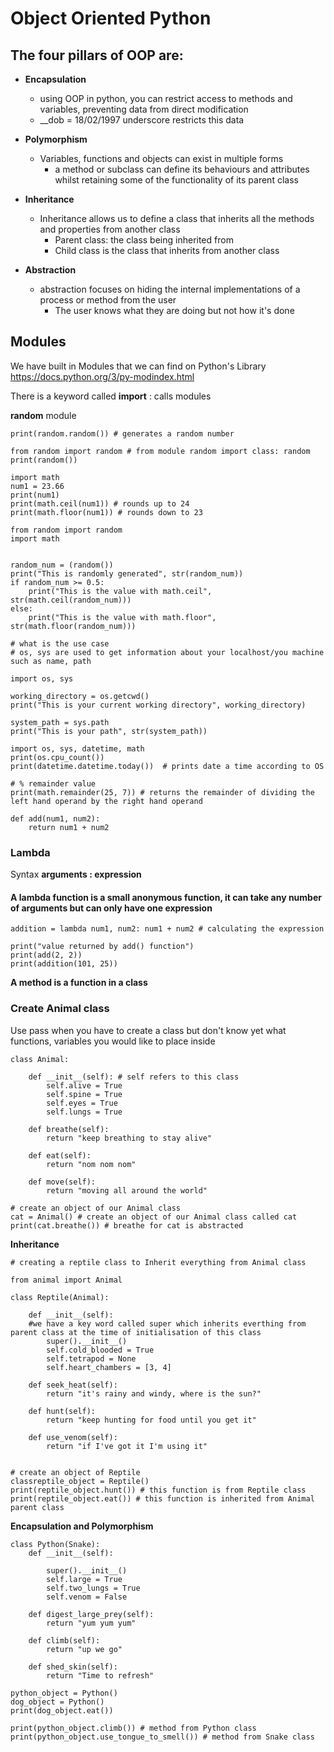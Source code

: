 # Object Oriented Python

## The four pillars of OOP are:
- **Encapsulation**
    - using OOP in python, you can restrict access to methods and variables, preventing data from direct modification
    - __dob = 18/02/1997  underscore restricts this data

- **Polymorphism**
    - Variables, functions and objects can exist in multiple forms
        - a method or subclass can define its behaviours and attributes whilst retaining some of the functionality of its parent class 
- **Inheritance**
    - Inheritance allows us to define a class that inherits all the methods and properties from another class
        - Parent class: the class being inherited from
        - Child class is the class that inherits from another class
- **Abstraction**
    - abstraction focuses on hiding the internal implementations of a process or method from the user
        - The user knows what they are doing but not how it's done



## Modules

We have built in Modules that we can find on Python's Library
https://docs.python.org/3/py-modindex.html

There is a keyword called **import** : calls modules

**random** module
```
print(random.random()) # generates a random number

from random import random # from module random import class: random
print(random())

import math
num1 = 23.66
print(num1)
print(math.ceil(num1)) # rounds up to 24
print(math.floor(num1)) # rounds down to 23
```
```
from random import random
import math


random_num = (random())
print("This is randomly generated", str(random_num))
if random_num >= 0.5:
    print("This is the value with math.ceil", str(math.ceil(random_num)))
else:
    print("This is the value with math.floor", str(math.floor(random_num)))
 ```
```
# what is the use case
# os, sys are used to get information about your localhost/you machine such as name, path

import os, sys

working_directory = os.getcwd()
print("This is your current working directory", working_directory)

system_path = sys.path
print("This is your path", str(system_path))
```
```
import os, sys, datetime, math
print(os.cpu_count())
print(datetime.datetime.today())  # prints date a time according to OS
```
```
# % remainder value
print(math.remainder(25, 7)) # returns the remainder of dividing the left hand operand by the right hand operand
```
```
def add(num1, num2):
    return num1 + num2
```
### Lambda
Syntax **arguments : expression**
#### A lambda function is a small anonymous function, it can take any number of arguments but can only have one expression
```
addition = lambda num1, num2: num1 + num2 # calculating the expression

print("value returned by add() function")
print(add(2, 2))
print(addition(101, 25))
```

**A method is a function in a class**


### Create Animal class
Use pass when you have to create a class but don't know yet what functions, variables you would like to place inside
```
class Animal:

    def __init__(self): # self refers to this class
        self.alive = True
        self.spine = True
        self.eyes = True
        self.lungs = True

    def breathe(self):
        return "keep breathing to stay alive"

    def eat(self):
        return "nom nom nom"

    def move(self):
        return "moving all around the world"

# create an object of our Animal class
cat = Animal() # create an object of our Animal class called cat
print(cat.breathe()) # breathe for cat is abstracted
```
**Inheritance**
```
# creating a reptile class to Inherit everything from Animal class

from animal import Animal

class Reptile(Animal):

    def __init__(self):
    #we have a key word called super which inherits everthing from parent class at the time of initialisation of this class
        super().__init__()
        self.cold_blooded = True
        self.tetrapod = None
        self.heart_chambers = [3, 4]

    def seek_heat(self):
        return "it's rainy and windy, where is the sun?"

    def hunt(self):
        return "keep hunting for food until you get it"

    def use_venom(self):
        return "if I've got it I'm using it"


# create an object of Reptile 
classreptile_object = Reptile()
print(reptile_object.hunt()) # this function is from Reptile class
print(reptile_object.eat()) # this function is inherited from Animal parent class
```

**Encapsulation and Polymorphism**
```
class Python(Snake):
    def __init__(self):

        super().__init__()
        self.large = True
        self.two_lungs = True
        self.venom = False

    def digest_large_prey(self):
        return "yum yum yum"

    def climb(self):
        return "up we go"

    def shed_skin(self):
        return "Time to refresh"

python_object = Python()
dog_object = Python()
print(dog_object.eat())

print(python_object.climb()) # method from Python class
print(python_object.use_tongue_to_smell()) # method from Snake class
```